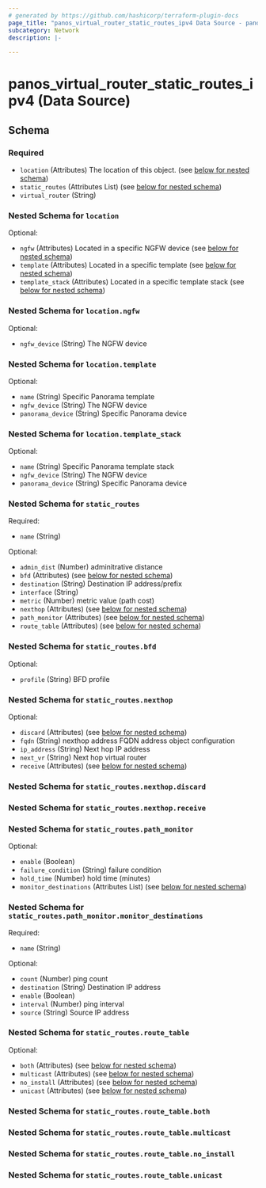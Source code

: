 ```yaml
---
# generated by https://github.com/hashicorp/terraform-plugin-docs
page_title: "panos_virtual_router_static_routes_ipv4 Data Source - panos"
subcategory: Network
description: |-
  
---
```


# panos_virtual_router_static_routes_ipv4 (Data Source)





<!-- schema generated by tfplugindocs -->
## Schema

### Required

- `location` (Attributes) The location of this object. (see [below for nested schema](#nestedatt--location))
- `static_routes` (Attributes List) (see [below for nested schema](#nestedatt--static_routes))
- `virtual_router` (String)

<a id="nestedatt--location"></a>
### Nested Schema for `location`

Optional:

- `ngfw` (Attributes) Located in a specific NGFW device (see [below for nested schema](#nestedatt--location--ngfw))
- `template` (Attributes) Located in a specific template (see [below for nested schema](#nestedatt--location--template))
- `template_stack` (Attributes) Located in a specific template stack (see [below for nested schema](#nestedatt--location--template_stack))

<a id="nestedatt--location--ngfw"></a>
### Nested Schema for `location.ngfw`

Optional:

- `ngfw_device` (String) The NGFW device


<a id="nestedatt--location--template"></a>
### Nested Schema for `location.template`

Optional:

- `name` (String) Specific Panorama template
- `ngfw_device` (String) The NGFW device
- `panorama_device` (String) Specific Panorama device


<a id="nestedatt--location--template_stack"></a>
### Nested Schema for `location.template_stack`

Optional:

- `name` (String) Specific Panorama template stack
- `ngfw_device` (String) The NGFW device
- `panorama_device` (String) Specific Panorama device



<a id="nestedatt--static_routes"></a>
### Nested Schema for `static_routes`

Required:

- `name` (String)

Optional:

- `admin_dist` (Number) adminitrative distance
- `bfd` (Attributes) (see [below for nested schema](#nestedatt--static_routes--bfd))
- `destination` (String) Destination IP address/prefix
- `interface` (String)
- `metric` (Number) metric value (path cost)
- `nexthop` (Attributes) (see [below for nested schema](#nestedatt--static_routes--nexthop))
- `path_monitor` (Attributes) (see [below for nested schema](#nestedatt--static_routes--path_monitor))
- `route_table` (Attributes) (see [below for nested schema](#nestedatt--static_routes--route_table))

<a id="nestedatt--static_routes--bfd"></a>
### Nested Schema for `static_routes.bfd`

Optional:

- `profile` (String) BFD profile


<a id="nestedatt--static_routes--nexthop"></a>
### Nested Schema for `static_routes.nexthop`

Optional:

- `discard` (Attributes) (see [below for nested schema](#nestedatt--static_routes--nexthop--discard))
- `fqdn` (String) nexthop address FQDN address object configuration
- `ip_address` (String) Next hop IP address
- `next_vr` (String) Next hop virtual router
- `receive` (Attributes) (see [below for nested schema](#nestedatt--static_routes--nexthop--receive))

<a id="nestedatt--static_routes--nexthop--discard"></a>
### Nested Schema for `static_routes.nexthop.discard`


<a id="nestedatt--static_routes--nexthop--receive"></a>
### Nested Schema for `static_routes.nexthop.receive`



<a id="nestedatt--static_routes--path_monitor"></a>
### Nested Schema for `static_routes.path_monitor`

Optional:

- `enable` (Boolean)
- `failure_condition` (String) failure condition
- `hold_time` (Number) hold time (minutes)
- `monitor_destinations` (Attributes List) (see [below for nested schema](#nestedatt--static_routes--path_monitor--monitor_destinations))

<a id="nestedatt--static_routes--path_monitor--monitor_destinations"></a>
### Nested Schema for `static_routes.path_monitor.monitor_destinations`

Required:

- `name` (String)

Optional:

- `count` (Number) ping count
- `destination` (String) Destination IP address
- `enable` (Boolean)
- `interval` (Number) ping interval
- `source` (String) Source IP address



<a id="nestedatt--static_routes--route_table"></a>
### Nested Schema for `static_routes.route_table`

Optional:

- `both` (Attributes) (see [below for nested schema](#nestedatt--static_routes--route_table--both))
- `multicast` (Attributes) (see [below for nested schema](#nestedatt--static_routes--route_table--multicast))
- `no_install` (Attributes) (see [below for nested schema](#nestedatt--static_routes--route_table--no_install))
- `unicast` (Attributes) (see [below for nested schema](#nestedatt--static_routes--route_table--unicast))

<a id="nestedatt--static_routes--route_table--both"></a>
### Nested Schema for `static_routes.route_table.both`


<a id="nestedatt--static_routes--route_table--multicast"></a>
### Nested Schema for `static_routes.route_table.multicast`


<a id="nestedatt--static_routes--route_table--no_install"></a>
### Nested Schema for `static_routes.route_table.no_install`


<a id="nestedatt--static_routes--route_table--unicast"></a>
### Nested Schema for `static_routes.route_table.unicast`